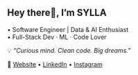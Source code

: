 ## Hey there👋, I’m SYLLA

• Software Engineer | Data & AI Enthusiast  
• Full-Stack Dev · ML · Code Lover  

💡 *“Curious mind. Clean code. Big dreams.”*

🔗 [Website](https://8sylla.netlify.app) • [LinkedIn](https://www.linkedin.com/in/8sylla) • [Instagram](https://www.instagram.com/8sylla)
